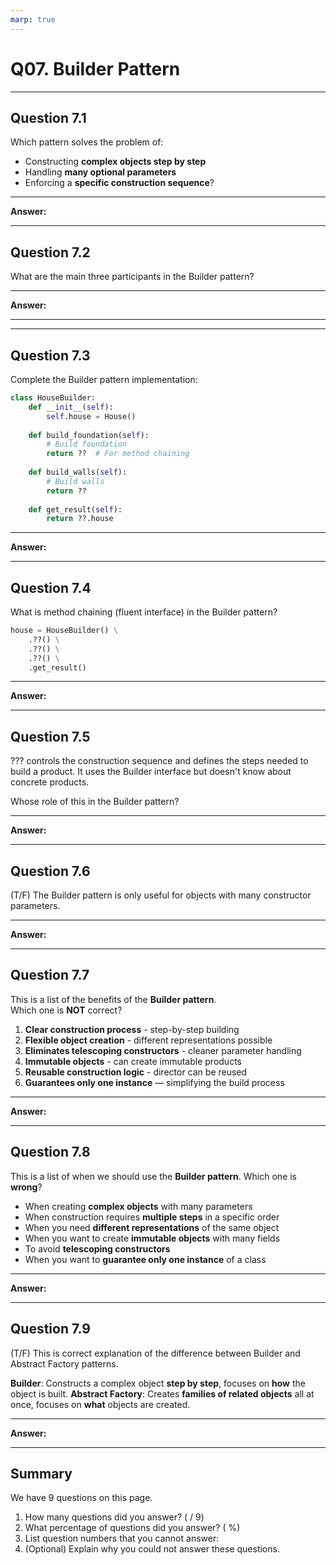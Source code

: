 ```yaml
---
marp: true
---
```


# Q07. Builder Pattern

---

## Question 7.1

Which pattern solves the problem of:

- Constructing **complex objects step by step**  
- Handling **many optional parameters**  
- Enforcing a **specific construction sequence**?

---

**Answer:**


---

## Question 7.2

What are the main three participants in the Builder pattern?

---

**Answer:**


---

---

## Question 7.3

Complete the Builder pattern implementation:

```python
class HouseBuilder:
    def __init__(self):
        self.house = House()
    
    def build_foundation(self):
        # Build foundation
        return ??  # For method chaining
    
    def build_walls(self):
        # Build walls
        return ??
    
    def get_result(self):
        return ??.house
```

---

**Answer:**


---

## Question 7.4

What is method chaining (fluent interface) in the Builder pattern?

```python
house = HouseBuilder() \
    .??() \
    .??() \
    .??() \
    .get_result()
```

---

**Answer:**


---

## Question 7.5

??? controls the construction sequence and defines the steps needed to build a product. It uses the Builder interface but doesn't know about concrete products.

Whose role of this in the Builder pattern?

---

**Answer:**


---

## Question 7.6

(T/F) The Builder pattern is only useful for objects with many constructor parameters.

---

**Answer:**


---

## Question 7.7

This is a list of the benefits of the **Builder pattern**.  
Which one is **NOT** correct?

1. **Clear construction process** - step-by-step building
2. **Flexible object creation** - different representations possible
3. **Eliminates telescoping constructors** - cleaner parameter handling
4. **Immutable objects** - can create immutable products
5. **Reusable construction logic** - director can be reused
6. **Guarantees only one instance** — simplifying the build process

---

**Answer:**


---

## Question 7.8

This is a list of when we should use the **Builder pattern**. Which one is **wrong**?

- When creating **complex objects** with many parameters
- When construction requires **multiple steps** in a specific order
- When you need **different representations** of the same object
- When you want to create **immutable objects** with many fields
- To avoid **telescoping constructors**
- When you want to **guarantee only one instance** of a class

---

**Answer:**


---

## Question 7.9

(T/F) This is correct explanation of the difference between Builder and Abstract Factory patterns.

**Builder**: Constructs a complex object **step by step**, focuses on **how** the object is built.
**Abstract Factory**: Creates **families of related objects** all at once, focuses on **what** objects are created.

---

**Answer:**


---

## Summary

We have 9 questions on this page.

1. How many questions did you answer? ( / 9)
2. What percentage of questions did you answer? (  %)
3. List question numbers that you cannot answer:
4. (Optional) Explain why you could not answer these questions.
